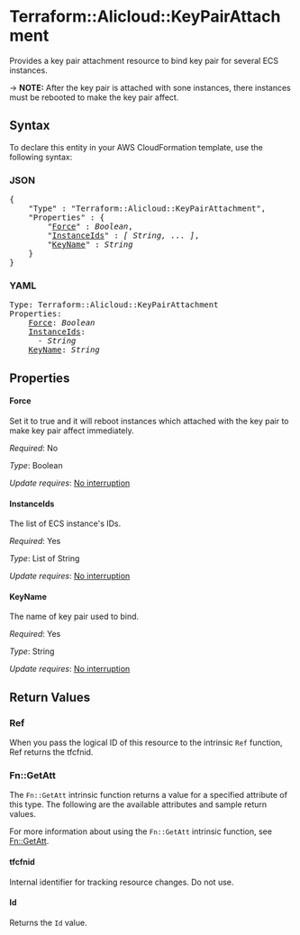 # Terraform::Alicloud::KeyPairAttachment

Provides a key pair attachment resource to bind key pair for several ECS instances.

-> **NOTE:** After the key pair is attached with sone instances, there instances must be rebooted to make the key pair affect.

## Syntax

To declare this entity in your AWS CloudFormation template, use the following syntax:

### JSON

<pre>
{
    "Type" : "Terraform::Alicloud::KeyPairAttachment",
    "Properties" : {
        "<a href="#force" title="Force">Force</a>" : <i>Boolean</i>,
        "<a href="#instanceids" title="InstanceIds">InstanceIds</a>" : <i>[ String, ... ]</i>,
        "<a href="#keyname" title="KeyName">KeyName</a>" : <i>String</i>
    }
}
</pre>

### YAML

<pre>
Type: Terraform::Alicloud::KeyPairAttachment
Properties:
    <a href="#force" title="Force">Force</a>: <i>Boolean</i>
    <a href="#instanceids" title="InstanceIds">InstanceIds</a>: <i>
      - String</i>
    <a href="#keyname" title="KeyName">KeyName</a>: <i>String</i>
</pre>

## Properties

#### Force

Set it to true and it will reboot instances which attached with the key pair to make key pair affect immediately.

_Required_: No

_Type_: Boolean

_Update requires_: [No interruption](https://docs.aws.amazon.com/AWSCloudFormation/latest/UserGuide/using-cfn-updating-stacks-update-behaviors.html#update-no-interrupt)

#### InstanceIds

The list of ECS instance's IDs.

_Required_: Yes

_Type_: List of String

_Update requires_: [No interruption](https://docs.aws.amazon.com/AWSCloudFormation/latest/UserGuide/using-cfn-updating-stacks-update-behaviors.html#update-no-interrupt)

#### KeyName

The name of key pair used to bind.

_Required_: Yes

_Type_: String

_Update requires_: [No interruption](https://docs.aws.amazon.com/AWSCloudFormation/latest/UserGuide/using-cfn-updating-stacks-update-behaviors.html#update-no-interrupt)

## Return Values

### Ref

When you pass the logical ID of this resource to the intrinsic `Ref` function, Ref returns the tfcfnid.

### Fn::GetAtt

The `Fn::GetAtt` intrinsic function returns a value for a specified attribute of this type. The following are the available attributes and sample return values.

For more information about using the `Fn::GetAtt` intrinsic function, see [Fn::GetAtt](https://docs.aws.amazon.com/AWSCloudFormation/latest/UserGuide/intrinsic-function-reference-getatt.html).

#### tfcfnid

Internal identifier for tracking resource changes. Do not use.

#### Id

Returns the <code>Id</code> value.

